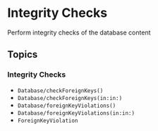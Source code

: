 # Integrity Checks

Perform integrity checks of the database content

## Topics

### Integrity Checks

- ``Database/checkForeignKeys()``
- ``Database/checkForeignKeys(in:in:)``
- ``Database/foreignKeyViolations()``
- ``Database/foreignKeyViolations(in:in:)``
- ``ForeignKeyViolation``

